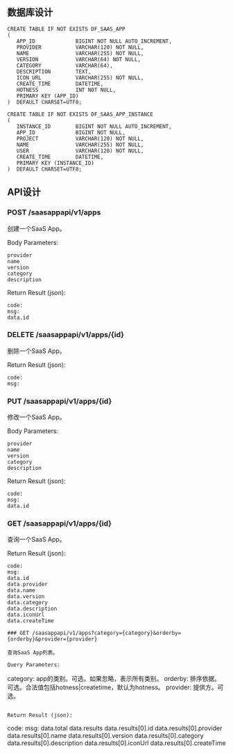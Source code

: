 
## 数据库设计

```
CREATE TABLE IF NOT EXISTS DF_SAAS_APP
(
   APP_ID             BIGINT NOT NULL AUTO_INCREMENT,
   PROVIDER           VARCHAR(120) NOT NULL,
   NAME               VARCHAR(255) NOT NULL,
   VERSION            VARCHAR(64) NOT NULL,
   CATEGORY           VARCHAR(64),
   DESCRIPTION        TEXT,
   ICON_URL           VARCHAR(255) NOT NULL,
   CREATE_TIME        DATETIME,
   HOTNESS            INT NOT NULL,
   PRIMARY KEY (APP_ID)
)  DEFAULT CHARSET=UTF8;

CREATE TABLE IF NOT EXISTS DF_SAAS_APP_INSTANCE
(
   INSTANCE_ID        BIGINT NOT NULL AUTO_INCREMENT,
   APP_ID             BIGINT NOT NULL,
   PROJECT            VARCHAR(120) NOT NULL,
   NAME               VARCHAR(255) NOT NULL,
   USER               VARCHAR(120) NOT NULL,
   CREATE_TIME        DATETIME,
   PRIMARY KEY (INSTANCE_ID)
)  DEFAULT CHARSET=UTF8;
```

## API设计

### POST /saasappapi/v1/apps

创建一个SaaS App。

Body Parameters:
```
provider
name
version
category
description
```

Return Result (json):
```
code:
msg:
data.id
```

### DELETE /saasappapi/v1/apps/{id}

删除一个SaaS App。

Return Result (json):
```
code:
msg:
```

### PUT /saasappapi/v1/apps/{id}

修改一个SaaS App。

Body Parameters:
```
provider
name
version
category
description
```

Return Result (json):
```
code:
msg:
data.id
```

### GET /saasappapi/v1/apps/{id}

查询一个SaaS App。

Return Result (json):
```
code:
msg:
data.id
data.provider
data.name
data.version
data.category
data.description
data.iconUrl
data.createTime

### GET /saasappapi/v1/apps?category={category}&orderby={orderby}&provider={provider}

查询SaaS App列表。

Query Parameters:
```
category: app的类别。可选。如果忽略，表示所有类别。
orderby: 排序依据。可选。合法值包括hotness|createtime，默认为hotness。
provider: 提供方。可选。
```

Return Result (json):
```
code:
msg:
data.total
data.results
data.results[0].id
data.results[0].provider
data.results[0].name
data.results[0].version
data.results[0].category
data.results[0].description
data.results[0].iconUrl
data.results[0].createTime
```

